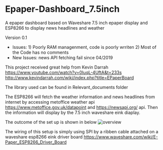 # Epaper-Dashboard_7.5inch
A epaper dashboard based on Waveshare 7.5 inch epaper display and ESP8266 to display news headlines and weather

Version 0.1 

- Issues: 1) Poorly RAM managenment, code is poorly wrriten 2) Most of the Code has no comments 
- New Issues: news API fetching fail since 04/2019

This project received great help from Kevin Darrah https://www.youtube.com/watch?v=0IuqL-4UftA&t=233s http://www.kevindarrah.com/wiki/index.php?title=EPaperBoard

The library used can be found in Relevant_documents folder

The ESP8266 will fetch the weather information and news headlines from internet by accessing metoffice weather api https://www.metoffice.gov.uk/datapoint and https://newsapi.org/ api. Then the information will display by the 7.5 inch waveshare eink diaplay. 

The outcome of the set up is shown in below
![overview](https://raw.githubusercontent.com/JieGH/Epaper-Dashboard_7.5inch/master/pics/20190225_203022.png)

The wiring of this setup is simply using SPI by a ribben cable attached on a waveshare esp8266 eink driver board https://www.waveshare.com/wiki/E-Paper_ESP8266_Driver_Board
